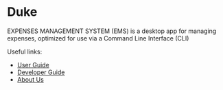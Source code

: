 # Duke

EXPENSES MANAGEMENT SYSTEM (EMS) is a desktop app for managing expenses, optimized for use via a Command Line
Interface (CLI)

Useful links:
* [User Guide](UserGuide.md)
* [Developer Guide](DeveloperGuide.md)
* [About Us](AboutUs.md)
